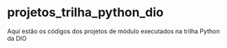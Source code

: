 # projetos_trilha_python_dio
Aqui estão os códigos dos projetos de módulo executados na trilha Python da DIO
